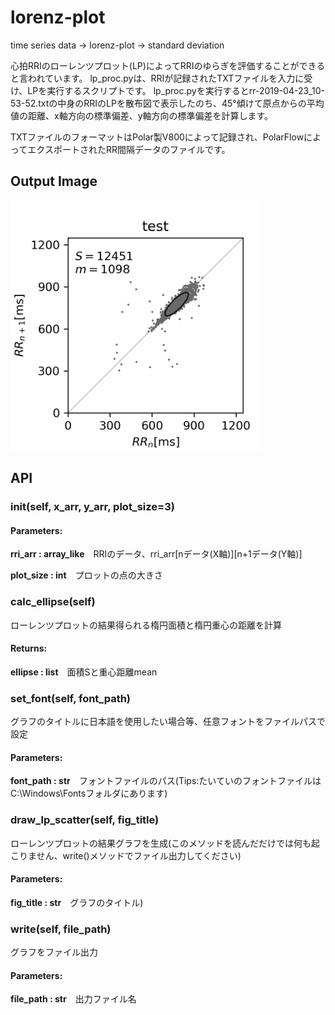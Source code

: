 # lorenz-plot
time series data → lorenz-plot → standard deviation

心拍RRIのローレンツプロット(LP)によってRRIのゆらぎを評価することができると言われています。
lp_proc.pyは、RRIが記録されたTXTファイルを入力に受け、LPを実行するスクリプトです。
lp_proc.pyを実行するとrr-2019-04-23_10-53-52.txtの中身のRRIのLPを散布図で表示したのち、45°傾けて原点からの平均値の距離、x軸方向の標準偏差、y軸方向の標準偏差を計算します。

TXTファイルのフォーマットはPolar製V800によって記録され、PolarFlowによってエクスポートされたRR間隔データのファイルです。

## Output Image
<img src="https://raw.githubusercontent.com/nishimura5/lorenz-plot/images/sample.png" width="400">

## API
### __init__(self, x_arr, y_arr, plot_size=3)
#### Parameters:
**rri_arr : array_like**　RRIのデータ、rri_arr[nデータ(X軸)][n+1データ(Y軸)]

**plot_size : int**　プロットの点の大きさ

### calc_ellipse(self)
ローレンツプロットの結果得られる楕円面積と楕円重心の距離を計算
#### Returns:
**ellipse : list**　面積Sと重心距離mean

### set_font(self, font_path)
グラフのタイトルに日本語を使用したい場合等、任意フォントをファイルパスで設定
#### Parameters:

**font_path : str**　フォントファイルのパス(Tips:たいていのフォントファイルは C:\Windows\Fontsフォルダにあります)

### draw_lp_scatter(self, fig_title)
ローレンツプロットの結果グラフを生成(このメソッドを読んだだけでは何も起こりません、write()メソッドでファイル出力してください)
#### Parameters:

**fig_title : str**　グラフのタイトル)

### write(self, file_path)
グラフをファイル出力
#### Parameters:
**file_path : str**　出力ファイル名


